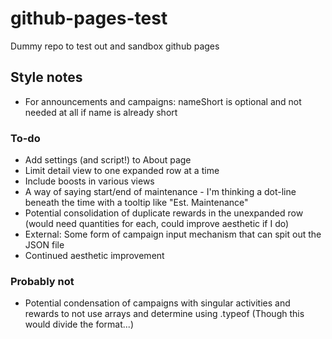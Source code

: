 # github-pages-test
Dummy repo to test out and sandbox github pages

## Style notes
- For announcements and campaigns: nameShort is optional and not needed at all if name is already short

### To-do
- Add settings (and script!) to About page
- Limit detail view to one expanded row at a time
- Include boosts in various views
- A way of saying start/end of maintenance - I'm thinking a dot-line beneath the time with a tooltip like "Est. Maintenance"
- Potential consolidation of duplicate rewards in the unexpanded row (would need quantities for each, could improve aesthetic if I do)
- External: Some form of campaign input mechanism that can spit out the JSON file
- Continued aesthetic improvement

### Probably not
- Potential condensation of campaigns with singular activities and rewards to not use arrays and determine using .typeof (Though this would divide the format...)
